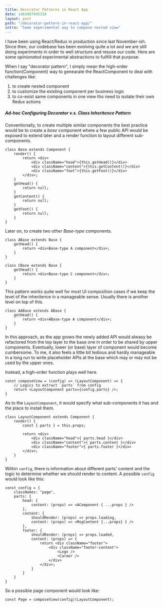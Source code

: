 ```yaml
---
title: Decorator Patterns in React App
date: 1463487495318
layout: post
path: "/decorator-pattern-in-react-app/"
intro: "Some experimental way to compose nested view"
---
```


I have been using React/Redux in production since last November-ish. Since then, our codebase has been evolving quite a lot and we are still doing experiments in order to well structure and resuse our code. Here are some *opinionated* experimental abstractions to fullfill that purpose.

When I say "decorator pattern", I simply mean the high-order function(Component) way to genearate the ReactComponent to deal with challenges like:
1. to create nested component
2. to customize the existing component per business logic
3. to co-exist same components in one view tho need to isolate their own Redux actions

##### Ad-hoc Configuring Decorator v.s. Class Inheritence Pattern
Conventionally, to create multiple similar components the best practice would be to create a *base* component where a few public API would be exposed to extend later and a render function to layout different sub-components.

```
class Base extends Component {
    render() {
        return <div>
            <div className="head">{this.getHead()}</div>
            <div className="content">{this.getContent()}</div>
            <div className="foot">{this.getFoot()}</div>
        </div>;
    }
    getHead() {
        return null;
    }
    getContent() {
        return null;
    }
    getFoot() {
        return null;
    }
}
```
Later on, to create two other *Base-type* components.
```
class ABase extends Base {
    getHead() {
        return <div>Base-type A component</div>;
    }
}
```
```
class CBase extends Base {
    getHead() {
        return <div>Base-type C component</div>;
    }
}
```
This pattern works quite well for most UI composition cases if we keep the level of the inheritence in a manageable sense. Usually there is another level on top of this.
```
class AABase extends ABase {
    getHead() {
        return <div>ABase-type A component</div>;
    }
}
```
In this approach, as the app grows the newly added API would alwasy be refactored from the top layer to the base one in order to be shared by upper components. Eventually, lower (or base) layer of component would become cumbersome. To me, it also feels a little bit tedious and hardly manageable in a long run to write placeholder APIs at the base which may or may not be used by the upper ones.

Instead, a high-order function plays well here.
```
const composeView = (config) => (LayoutComponent) => {
    // Logics to extract `parts` from config
    return <LayoutComponent parts={config.parts} />;
}
```
As to the `LayoutComponent`, it would specify what sub-components it has and the place to install them. 
```
class LayoutComponent extends Component {
    render() {
        const { parts } = this.props;

        return <div>
            <div className="head">{ parts.head }</div>
            <div className="content">{ parts.content }</div>
            <div className="footer">{ parts.footer }</div>
        </div>;
    }
}
```
Within `config`, there is information about different parts' content and the logic to determine whether we should render to content. A possible `config` would look like this:
```
const config = {
    classNames: "page",
    parts: {
        head: {
            content: (props) => <AComponent { ...props } />
        },
        content: {
            shouldRender: (props) => props.loading,
            content: (props) => <MsgContent {...props} } />
        },
        footer: {
            shouldRender: (props) => props.loaded,
            content: (props) => {
                return <div className="footer">
                    <div className="footer-content">
                        <Logo />
                        <Career />
                    </div>
                </div>;
            }
        }
    }
}
```
So a possible page component would look like:

```
const Page = composeView(config)(LayoutComponent);
```


